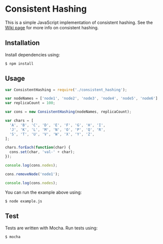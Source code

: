 # Consistent Hashing

This is a simple JavaScript implementation of consistent hashing. See the [Wiki page](https://en.wikipedia.org/wiki/Consistent_hashing) for more info on consistent hashing.

## Installation

Install dependencies using:

``` $ npm install ```
## Usage

```javascript
var ConsistentHashing = require('./consistent_hashing');

var nodeNames = ['node1', 'node2', 'node3', 'node4', 'node5', 'node6'];
var replicaCount = 100;

var cons = new ConsistentHashing(nodeNames, replicaCount);

var chars = [
  'A', 'B', 'C', 'D', 'E', 'F', 'G', 'H', 'I',
  'J', 'K', 'L', 'M', 'N', 'O', 'P', 'Q', 'R',
  'S', 'T', 'U', 'V', 'W', 'X', 'Y', 'Z',
];

chars.forEach(function(char) {
  cons.set(char, 'val-' + char);
});

console.log(cons.nodes);

cons.removeNode('node1');

console.log(cons.nodes);

```

You can run the example above using:

``` $ node example.js ```
## Test

Tests are written with Mocha. Run tests using:

``` $ mocha ```
